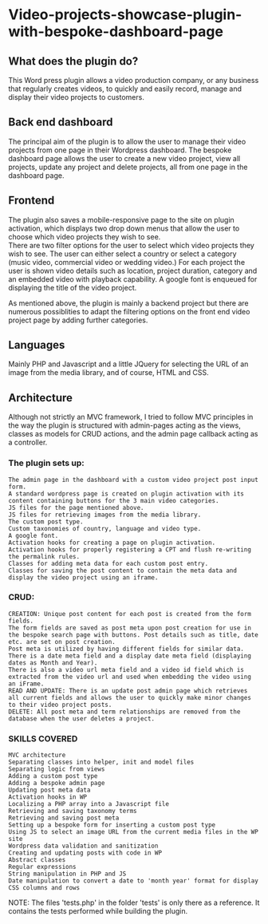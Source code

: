 # Video-projects-showcase-plugin-with-bespoke-dashboard-page

## What does the plugin do?
This Word press plugin allows a video production company, or any business that regularly creates videos, to quickly and easily record, manage and display their video projects to customers.

## Back end dashboard
The principal aim of the plugin is to allow the user to manage their video projects from one page in their Wordpress dashboard.
The bespoke dashboard page allows the user to create a new video project, view all projects, update any project and delete projects, all from one page in the dashboard page.

## Frontend
The plugin also saves a mobile-responsive page to the site on plugin activation, which displays two drop down menus that allow the user to choose which video projects they wish to see.  
There are two filter options for the user to select which video projects they wish to see.
The user can either select a country or select a category (music video, commercial video or wedding video.) 
For each project the user is shown video details such as location, project duration, category and an embedded video with playback capability.
A google font is enqueued for displaying the title of the video project.

As mentioned above, the plugin is mainly a backend project but there are numerous possiblities to adapt the filtering options on the front end video project page by adding further categories.

## Languages
Mainly PHP and Javascript and a little JQuery for selecting the URL of an image from the media library, and of course, HTML and CSS.

## Architecture
Although not strictly an MVC framework, I tried to follow MVC principles in the way the plugin is structured with admin-pages acting as the views, classes as models for CRUD actions, and the admin page callback acting as a controller.


### The plugin sets up:

    The admin page in the dashboard with a custom video project post input form.
    A standard wordpress page is created on plugin activation with its content containing buttons for the 3 main video categories.
    JS files for the page mentioned above.
    JS files for retrieving images from the media library.
    The custom post type.
    Custom taxonomies of country, language and video type.
    A google font.
    Activation hooks for creating a page on plugin activation.
    Activation hooks for properly registering a CPT and flush re-writing the permalink rules.
    Classes for adding meta data for each custom post entry.
    Classes for saving the post content to contain the meta data and display the video project using an iframe.

### CRUD:

    CREATION: Unique post content for each post is created from the form fields.
    The form fields are saved as post meta upon post creation for use in the bespoke search page with buttons. Post details such as title, date etc. are set on post creation.
    Post meta is utilized by having different fields for similar data.  There is a date meta field and a display date meta field (displaying dates as Month and Year).
    There is also a video url meta field and a video id field which is extracted from the video url and used when embedding the video using an iFrame.
    READ AND UPDATE: There is an update post admin page which retrieves all current fields and allows the user to quickly make minor changes to their video project posts.
    DELETE: All post meta and term relationships are removed from the database when the user deletes a project.
    
### SKILLS COVERED

    MVC architecture
    Separating classes into helper, init and model files
    Separating logic from views 
    Adding a custom post type
    Adding a bespoke admin page
    Updating post meta data
    Activation hooks in WP
    Localizing a PHP array into a Javascript file
    Retrieving and saving taxonomy terms
    Retrieving and saving post meta
    Setting up a bespoke form for inserting a custom post type
    Using JS to select an image URL from the current media files in the WP site
    Wordpress data validation and sanitization
    Creating and updating posts with code in WP
    Abstract classes
    Regular expressions
    String manipulation in PHP and JS
    Date manipulation to convert a date to 'month year' format for display
    CSS columns and rows

NOTE: The files 'tests.php' in the folder 'tests' is only there as a reference. It contains the tests performed while building the plugin.
